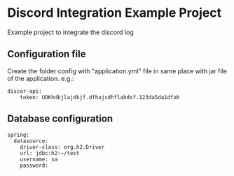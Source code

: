 # Discord Integration Example Project
Example project to integrate the discord log

## Configuration file
Create the folder config with "application.yml" file in same place with jar file of the application. e.g.:

```
discor-api:
    token: ODKhdkjlajdkjf.dfhajsdhflahdsf.123da5da1dfah
```

## Database configuration
```
spring:
  datasource:
    driver-class: org.h2.Driver
    url: jdbc:h2:~/test
    username: sa
    password:
```